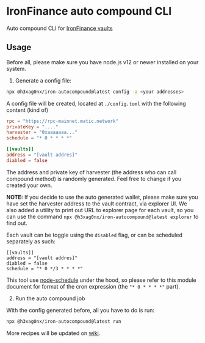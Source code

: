 # IronFinance auto compound CLI

Auto compound CLI for [IronFinance vaults](https://ironfinance.medium.com/introducing-iron-private-vaults-1022dbdf47ab)

## Usage

Before all, please make sure you have node.js v12 or newer installed on your system.

1. Generate a config file:

```sh
npx @h3xag0nx/iron-autocompound@latest config -a <your addresses>
```

A config file will be created, located at `./config.toml` with the following content (kind of)

```toml
rpc = "https://rpc-mainnet.matic.network"
privateKey = "...."
harvester = "0xaaaaaaa..."
schedule = "* 0 * * * *"

[[vaults]]
address = "[vault addres]"
diabled = false
```

The address and private key of harvester (the address who can call compound method) is randomly generated. Feel free to change if you created your own.

**NOTE:**
If you decide to use the auto generated wallet, please make sure you have set the harvester address to the vault contract, via explorer UI. We also added a utility to print out URL to explorer page for each vault, so you can use the command `npx @h3xag0nx/iron-autocompound@latest explorer` to find out.

Each vault can be toggle using the `disabled` flag, or can be scheduled separately as such:

```
[[vaults]]
address = "[vault addres]"
diabled = false
schedule = "* 0 */3 * * * *"
```

This tool use [node-schedule](https://www.npmjs.com/package/node-schedule) under the hood, so please refer to this module document for format of the cron expression (the `"* 0 * * * *"` part).

2. Run the auto compound job

With the config generated before, all you have to do is run:

```sh
npx @h3xag0nx/iron-autocompound@latest run
```

More recipes will be updated on [wiki](https://github.com/h3xag0nx/iron-autocompound/wiki).
